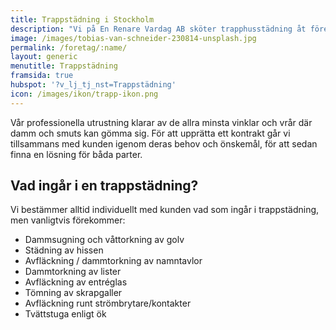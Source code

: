 ```yaml
---
title: Trappstädning i Stockholm
description: "Vi på En Renare Vardag AB sköter trapphusstädning åt företag, bostadsrättsföreningar och skolor i Stockholm. Hör av dig och boka ett kostnadsfritt möte."
image: /images/tobias-van-schneider-230814-unsplash.jpg
permalink: /foretag/:name/
layout: generic
menutitle: Trappstädning
framsida: true
hubspot: '?v_lj_tj_nst=Trappstädning'
icon: /images/ikon/trapp-ikon.png
---
```

Vår professionella utrustning klarar av de allra minsta vinklar och vrår där damm och smuts kan gömma sig. För att upprätta ett kontrakt går vi tillsammans med kunden igenom deras behov och önskemål, för att sedan finna en lösning för båda parter.

## Vad ingår i en trappstädning?

Vi bestämmer alltid individuellt med kunden vad som ingår i trappstädning, men vanligtvis förekommer:

* Dammsugning och våttorkning av golv
* Städning av hissen
* Avfläckning / dammtorkning av namntavlor
* Dammtorkning av lister 
* Avfläckning av entréglas
* Tömning av skrapgaller
* Avfläckning runt strömbrytare/kontakter
* Tvättstuga enligt ök

